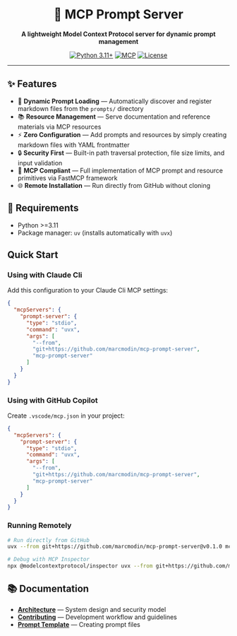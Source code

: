 <div align="center">

# 🚀 MCP Prompt Server

**A lightweight Model Context Protocol server for dynamic prompt management**

[![Python 3.11+](https://img.shields.io/badge/python-3.11+-blue.svg)](https://www.python.org/downloads/)
[![MCP](https://img.shields.io/badge/MCP-Compatible-green.svg)](https://modelcontextprotocol.io)
[![License](https://img.shields.io/badge/license-MIT-blue.svg)](LICENSE)

</div>

---

## ✨ Features

- 📁 **Dynamic Prompt Loading** — Automatically discover and register markdown files from the `prompts/` directory
- 📚 **Resource Management** — Serve documentation and reference materials via MCP resources
- ⚡ **Zero Configuration** — Add prompts and resources by simply creating markdown files with YAML frontmatter
- 🔒 **Security First** — Built-in path traversal protection, file size limits, and input validation
- 🎯 **MCP Compliant** — Full implementation of MCP prompt and resource primitives via FastMCP framework
- 🌐 **Remote Installation** — Run directly from GitHub without cloning

## 🔧 Requirements

- Python >=3.11
- Package manager: `uv` (installs automatically with `uvx`)

## Quick Start

### Using with Claude Cli

Add this configuration to your Claude Cli MCP settings:

```json
{
  "mcpServers": {
    "prompt-server": {
      "type": "stdio",
      "command": "uvx",
      "args": [
        "--from",
        "git+https://github.com/marcmodin/mcp-prompt-server",
        "mcp-prompt-server"
      ]
    }
  }
}
```

### Using with GitHub Copilot

Create `.vscode/mcp.json` in your project:

```json
{
  "mcpServers": {
    "prompt-server": {
      "type": "stdio",
      "command": "uvx",
      "args": [
        "--from",
        "git+https://github.com/marcmodin/mcp-prompt-server",
        "mcp-prompt-server"
      ]
    }
  }
}
```

### Running Remotely

```bash
# Run directly from GitHub
uvx --from git+https://github.com/marcmodin/mcp-prompt-server@v0.1.0 mcp-prompt-server

# Debug with MCP Inspector
npx @modelcontextprotocol/inspector uvx --from git+https://github.com/marcmodin/mcp-prompt-server@v0.1.0 mcp-prompt-server
```

## 📚 Documentation

- **[Architecture](docs/architecture.md)** — System design and security model
- **[Contributing](docs/contributing.md)** — Development workflow and guidelines
- **[Prompt Template](resources/prompt-template.md)** — Creating prompt files
